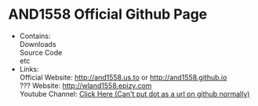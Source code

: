 # AND1558 Official Github Page
- Contains:\
Downloads\
Source Code\
etc
- Links:\
Official Website: http://and1558.us.to or http://and1558.github.io \
??? Website: http://wland1558.epizy.com \
Youtube Channel: <a href="https:\\youtube.com\@and1558.">Click Here (Can't put dot as a url on github normally)</a>
